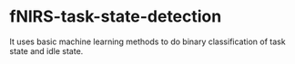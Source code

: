 # fNIRS-task-state-detection
It uses basic machine learning methods to do binary classification of task state and idle state.
